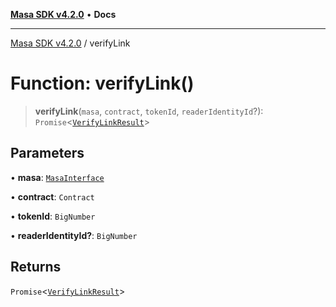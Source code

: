 [**Masa SDK v4.2.0**](../README.md) • **Docs**

***

[Masa SDK v4.2.0](../globals.md) / verifyLink

# Function: verifyLink()

> **verifyLink**(`masa`, `contract`, `tokenId`, `readerIdentityId`?): `Promise`\<[`VerifyLinkResult`](../type-aliases/VerifyLinkResult.md)\>

## Parameters

• **masa**: [`MasaInterface`](../interfaces/MasaInterface.md)

• **contract**: `Contract`

• **tokenId**: `BigNumber`

• **readerIdentityId?**: `BigNumber`

## Returns

`Promise`\<[`VerifyLinkResult`](../type-aliases/VerifyLinkResult.md)\>
